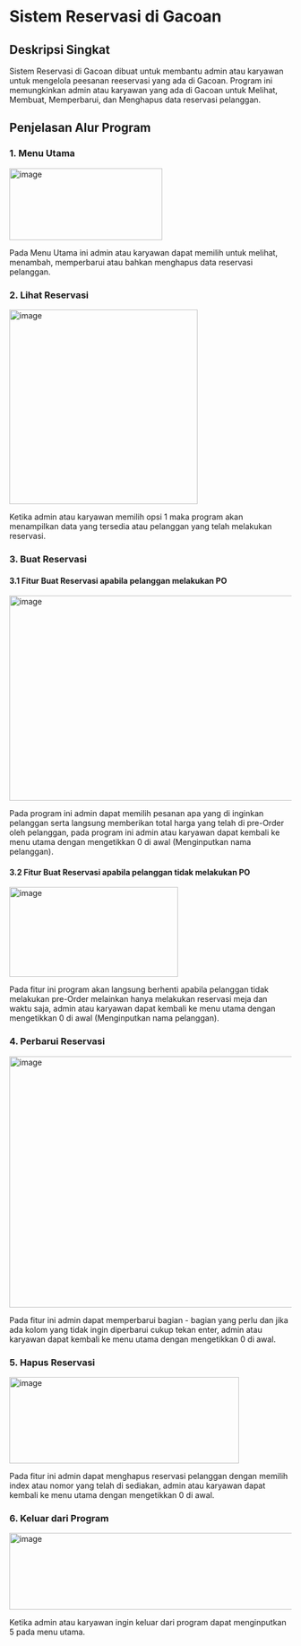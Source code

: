 # Sistem Reservasi di Gacoan

## Deskripsi Singkat

Sistem Reservasi di Gacoan dibuat untuk membantu admin atau karyawan untuk mengelola peesanan reeservasi yang ada di Gacoan. Program ini memungkinkan admin atau karyawan yang ada di Gacoan untuk Melihat, Membuat, Memperbarui, dan Menghapus data reservasi pelanggan.

## Penjelasan Alur Program

### 1. Menu Utama

<img width="273" height="128" alt="image" src="https://github.com/user-attachments/assets/ac89fe89-b81d-4816-ba61-3282c95fd959" />

Pada Menu Utama ini admin atau karyawan dapat memilih untuk melihat, menambah, memperbarui atau bahkan menghapus data reservasi pelanggan.

### 2. Lihat Reservasi

<img width="336" height="347" alt="image" src="https://github.com/user-attachments/assets/8f05c0c7-96eb-47a7-beae-e9d443ffa80f" />

Ketika admin atau karyawan memilih opsi 1 maka program akan menampilkan data yang tersedia atau pelanggan yang telah melakukan reservasi.

### 3. Buat Reservasi

#### 3.1 Fitur Buat Reservasi apabila pelanggan melakukan PO

<img width="587" height="366" alt="image" src="https://github.com/user-attachments/assets/dc2879a4-ca79-4b12-b795-92d274b3615e" />

Pada program ini admin dapat memilih pesanan apa yang di inginkan pelanggan serta langsung memberikan total harga yang telah di pre-Order oleh pelanggan, pada program ini admin atau karyawan dapat kembali ke menu utama dengan mengetikkan 0 di awal (Menginputkan nama pelanggan).

#### 3.2 Fitur Buat Reservasi apabila pelanggan tidak melakukan PO

<img width="301" height="160" alt="image" src="https://github.com/user-attachments/assets/7102c9ca-919a-4b74-acc4-90a54600ebd3" />

Pada fitur ini program akan langsung berhenti apabila pelanggan tidak melakukan pre-Order melainkan hanya melakukan reservasi meja dan waktu saja, admin atau karyawan dapat kembali ke menu utama dengan mengetikkan 0 di awal (Menginputkan nama pelanggan).

### 4. Perbarui Reservasi

<img width="692" height="448" alt="image" src="https://github.com/user-attachments/assets/78a815f8-caed-4644-a333-cd7f2bdc42f2" />

Pada fitur ini admin dapat memperbarui bagian - bagian yang perlu dan jika ada kolom yang tidak ingin diperbarui cukup tekan enter, admin atau karyawan dapat kembali ke menu utama dengan mengetikkan 0 di awal.

### 5. Hapus Reservasi

<img width="410" height="154" alt="image" src="https://github.com/user-attachments/assets/68904404-56d5-43e9-abcd-c9459436864a" />

Pada fitur ini admin dapat menghapus reservasi pelanggan dengan memilih index atau nomor yang telah di sediakan, admin atau karyawan dapat kembali ke menu utama dengan mengetikkan 0 di awal.

### 6. Keluar dari Program

<img width="523" height="137" alt="image" src="https://github.com/user-attachments/assets/1eca7900-2a66-4bf8-a7c0-ffd57bdc7e74" />

Ketika admin atau karyawan ingin keluar dari program dapat menginputkan 5 pada menu utama.


